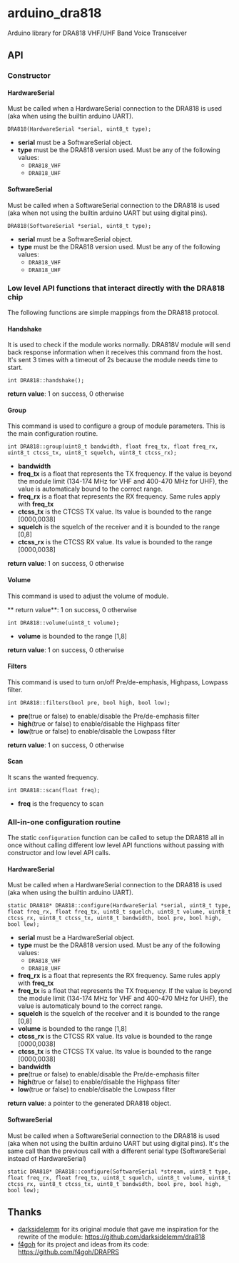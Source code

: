 # arduino_dra818
Arduino library for DRA818 VHF/UHF Band Voice Transceiver
## API
### Constructor
#### HardwareSerial
Must be called when a HardwareSerial connection to the DRA818 is used (aka when using the builtin arduino UART).

```DRA818(HardwareSerial *serial, uint8_t type);```
* **serial** must be a SoftwareSerial object.
* **type** must be the DRA818 version used. Must be any of the following values:
  * ```DRA818_VHF```
  * ```DRA818_UHF```
#### SoftwareSerial
Must be called when a SoftwareSerial connection to the DRA818 is used (aka when not using the builtin arduino UART but using digital pins).

```DRA818(SoftwareSerial *serial, uint8_t type);```
* **serial** must be a SoftwareSerial object.
* **type** must be the DRA818 version used. Must be any of the following values:
  * ```DRA818_VHF```
  * ```DRA818_UHF```
### Low level API functions that interact directly with the DRA818 chip
The following functions are simple mappings from the DRA818 protocol.
#### Handshake
It is used to check if the module works normally. DRA818V module will send back response information when it receives this command from the host. It's sent 3 times with a timeout of 2s because the module needs time to start.

```int DRA818::handshake();```

**return value**: 1 on success, 0 otherwise
#### Group
This command is used to configure a group of module parameters. This is the main configuration routine.

```int DRA818::group(uint8_t bandwidth, float freq_tx, float freq_rx, uint8_t ctcss_tx, uint8_t squelch, uint8_t ctcss_rx);```
* **bandwidth**
* **freq_tx** is a float that represents the TX frequency. If the value is beyond the module limit (134-174 MHz for VHF and 400-470 MHz for UHF), the value is automaticaly bound to the correct range.
* **freq_rx** is a float that represents the RX frequency. Same rules apply with **freq_tx**
* **ctcss_tx** is the CTCSS TX value. Its value is bounded to the range [0000,0038]
* **squelch** is the squelch of the receiver and it is bounded to the range [0,8]
* **ctcss_rx** is the CTCSS RX value. Its value is bounded to the range [0000,0038]

**return value**: 1 on success, 0 otherwise
#### Volume
This command is used to adjust the volume of module.

** return value**: 1 on success, 0 otherwise

```int DRA818::volume(uint8_t volume);```
* **volume** is bounded to the range [1,8]

**return value**: 1 on success, 0 otherwise
#### Filters
This command is used to turn on/off Pre/de-emphasis, Highpass, Lowpass filter.

```int DRA818::filters(bool pre, bool high, bool low);```
* **pre**(true or false) to enable/disable the Pre/de-emphasis filter
* **high**(true or false) to enable/disable the Highpass filter
* **low**(true or false) to enable/disable the Lowpass filter

**return value**: 1 on success, 0 otherwise
#### Scan
It scans the wanted frequency.

```int DRA818::scan(float freq);```
* **freq** is the frequency to scan
### All-in-one configuration routine
The static ```configuration``` function can be called to setup the DRA818 all in once without calling different low level API functions without passing with constructor and low level API calls.
#### HardwareSerial
Must be called when a HardwareSerial connection to the DRA818 is used (aka when using the builtin arduino UART).

```static DRA818* DRA818::configure(HardwareSerial *serial, uint8_t type, float freq_rx, float freq_tx, uint8_t squelch, uint8_t volume, uint8_t ctcss_rx, uint8_t ctcss_tx, uint8_t bandwidth, bool pre, bool high, bool low);```
* **serial** must be a HardwareSerial object.
* **type** must be the DRA818 version used. Must be any of the following values:
  * ```DRA818_VHF```
  * ```DRA818_UHF```
* **freq_rx** is a float that represents the RX frequency. Same rules apply with **freq_tx**
* **freq_tx** is a float that represents the TX frequency. If the value is beyond the module limit (134-174 MHz for VHF and 400-470 MHz for UHF), the value is automaticaly bound to the correct range.
* **squelch** is the squelch of the receiver and it is bounded to the range [0,8]
* **volume** is bounded to the range [1,8]
* **ctcss_rx** is the CTCSS RX value. Its value is bounded to the range [0000,0038]
* **ctcss_tx** is the CTCSS TX value. Its value is bounded to the range [0000,0038]
* **bandwidth**
* **pre**(true or false) to enable/disable the Pre/de-emphasis filter
* **high**(true or false) to enable/disable the Highpass filter
* **low**(true or false) to enable/disable the Lowpass filter

**return value**: a pointer to the generated DRA818 object.
#### SoftwareSerial
Must be called when a SoftwareSerial connection to the DRA818 is used (aka when not using the builtin arduino UART but using digital pins). It's the same call than the previous call with a different serial type (SoftwareSerial instead of HardwareSerial)

```static DRA818* DRA818::configure(SoftwareSerial *stream, uint8_t type, float freq_rx, float freq_tx, uint8_t squelch, uint8_t volume, uint8_t ctcss_rx, uint8_t ctcss_tx, uint8_t bandwidth, bool pre, bool high, bool low);```

## Thanks
* [darksidelemm](https://github.com/darksidelemm) for its original module that gave me inspiration for the rewrite of the module: https://github.com/darksidelemm/dra818
* [f4goh](https://github.com/f4goh) for its project and ideas from its code: https://github.com/f4goh/DRAPRS
